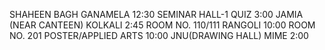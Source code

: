 SHAHEEN BAGH
GANAMELA 
12:30
SEMINAR HALL-1
QUIZ
3:00
JAMIA (NEAR CANTEEN)
KOLKALI 
2:45
ROOM NO. 110/111
RANGOLI 
10:00
ROOM NO. 201
POSTER/APPLIED ARTS
10:00
JNU(DRAWING HALL)
MIME
2:00
